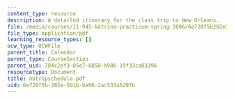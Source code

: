 ```yaml
---
content_type: resource
description: A detailed itinerary for the class trip to New Orleans.
file: /media/courses/11-945-katrina-practicum-spring-2006/6e720f5b282e5b1bbe062ac533a5297b_notripschedule.pdf
file_type: application/pdf
learning_resource_types: []
ocw_type: OCWFile
parent_title: Calendar
parent_type: CourseSection
parent_uid: 784c2ef3-05e7-8850-b986-19f33ca83396
resourcetype: Document
title: notripschedule.pdf
uid: 6e720f5b-282e-5b1b-be06-2ac533a5297b
---
```

